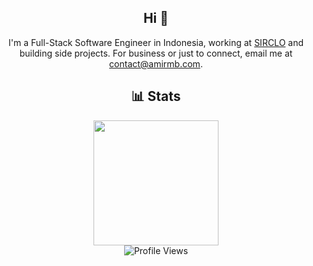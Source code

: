 <div align="center">
  <h2>Hi 👋</h2>
  <p>I'm a Full-Stack Software Engineer in Indonesia, working at <a href="https://www.sirclo.com" target="_blank">SIRCLO</a> and building side projects. For business or just to connect, email me at <a href="mailto:contact@amirmb.com">contact@amirmb.com</a>.</p>

  <h2>📊 Stats</h2>
  <img height="200em" src="https://ghrs.amirmb.com/top-langs/?username=amirkode&hide=css,html,blade,tex,hack&title_color=ffffff&text_color=c9cacc&icon_color=2bbc8a&bg_color=1d1f21&langs_count=10&layout=compact&custom_title=Top%2010%20Most%20Used%20Language" />
  <br/>
  <img src="https://ghpvc.amirmb.com/?username=amirkode&color=brightgreen&style=for-the-badge" alt="Profile Views" />
</div>
